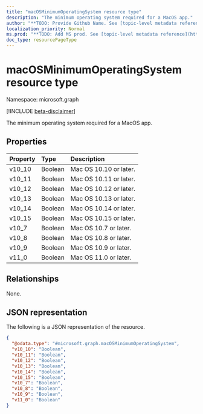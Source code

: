 ```yaml
---
title: "macOSMinimumOperatingSystem resource type"
description: "The minimum operating system required for a MacOS app."
author: "**TODO: Provide Github Name. See [topic-level metadata reference](https://msgo.azurewebsites.net/add/document/guidelines/metadata.html#topic-level-metadata)**"
localization_priority: Normal
ms.prod: "**TODO: Add MS prod. See [topic-level metadata reference](https://msgo.azurewebsites.net/add/document/guidelines/metadata.html#topic-level-metadata)**"
doc_type: resourcePageType
---
```


# macOSMinimumOperatingSystem resource type

Namespace: microsoft.graph

[!INCLUDE [beta-disclaimer](../../includes/beta-disclaimer.md)]

The minimum operating system required for a MacOS app.

## Properties
|Property|Type|Description|
|:---|:---|:---|
|v10_10|Boolean|Mac OS 10.10 or later.|
|v10_11|Boolean|Mac OS 10.11 or later.|
|v10_12|Boolean|Mac OS 10.12 or later.|
|v10_13|Boolean|Mac OS 10.13 or later.|
|v10_14|Boolean|Mac OS 10.14 or later.|
|v10_15|Boolean|Mac OS 10.15 or later.|
|v10_7|Boolean|Mac OS 10.7 or later.|
|v10_8|Boolean|Mac OS 10.8 or later.|
|v10_9|Boolean|Mac OS 10.9 or later.|
|v11_0|Boolean|Mac OS 11.0 or later.|

## Relationships
None.

## JSON representation
The following is a JSON representation of the resource.
<!-- {
  "blockType": "resource",
  "@odata.type": "microsoft.graph.macOSMinimumOperatingSystem"
}
-->
``` json
{
  "@odata.type": "#microsoft.graph.macOSMinimumOperatingSystem",
  "v10_10": "Boolean",
  "v10_11": "Boolean",
  "v10_12": "Boolean",
  "v10_13": "Boolean",
  "v10_14": "Boolean",
  "v10_15": "Boolean",
  "v10_7": "Boolean",
  "v10_8": "Boolean",
  "v10_9": "Boolean",
  "v11_0": "Boolean"
}
```

